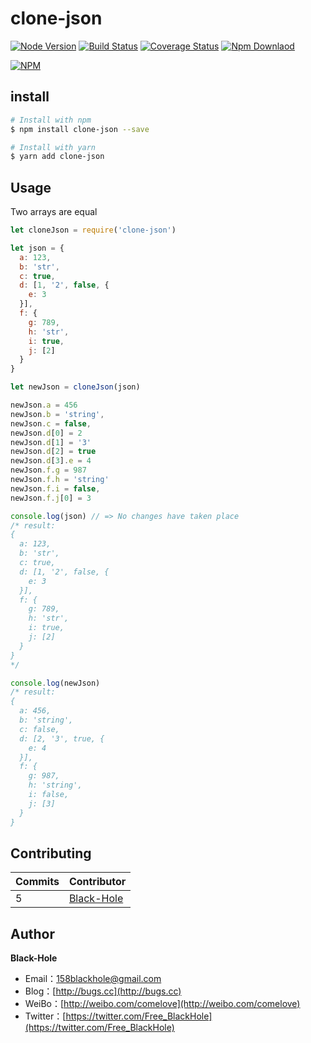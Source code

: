 # clone-json
[![Node Version](https://img.shields.io/badge/node.js-%3E=_6-green.svg)](https://travis-ci.org/BlackHole1/clone-json)
[![Build Status](https://travis-ci.org/BlackHole1/clone-json.svg?branch=master)](https://travis-ci.org/BlackHole1/clone-json)
[![Coverage Status](https://coveralls.io/repos/github/BlackHole1/clone-json/badge.svg?branch=master)](https://coveralls.io/github/BlackHole1/clone-json?branch=master)
[![Npm Downlaod](https://img.shields.io/npm/dy/clone-json.svg)](https://www.npmjs.com/package/clone-json)

[![NPM](https://nodei.co/npm/clone-json.png?downloads=true&downloadRank=true&stars=true)](https://nodei.co/npm/clone-json/)

## install

``` bash
# Install with npm
$ npm install clone-json --save

# Install with yarn
$ yarn add clone-json
```

## Usage

Two arrays are equal
```javascript
let cloneJson = require('clone-json')

let json = {
  a: 123,
  b: 'str',
  c: true,
  d: [1, '2', false, {
    e: 3
  }],
  f: {
    g: 789,
    h: 'str',
    i: true,
    j: [2]
  }
}

let newJson = cloneJson(json)

newJson.a = 456
newJson.b = 'string',
newJson.c = false,
newJson.d[0] = 2
newJson.d[1] = '3'
newJson.d[2] = true
newJson.d[3].e = 4
newJson.f.g = 987
newJson.f.h = 'string'
newJson.f.i = false,
newJson.f.j[0] = 3

console.log(json) // => No changes have taken place
/* result: 
{
  a: 123,
  b: 'str',
  c: true,
  d: [1, '2', false, {
    e: 3
  }],
  f: {
    g: 789,
    h: 'str',
    i: true,
    j: [2]
  }
}
*/

console.log(newJson)
/* result:
{
  a: 456,
  b: 'string',
  c: false,
  d: [2, '3', true, {
    e: 4
  }],
  f: {
    g: 987,
    h: 'string',
    i: false,
    j: [3]
  }
}
```

## Contributing

| **Commits** | **Contributor** | 
| --- | --- |
| 5 | [Black-Hole](https://github.com/BlackHole1) |

## Author

**Black-Hole**

* Email：158blackhole@gmail.com
* Blog：[http://bugs.cc](http://bugs.cc)
* WeiBo：[http://weibo.com/comelove](http://weibo.com/comelove)
* Twitter：[https://twitter.com/Free_BlackHole](https://twitter.com/Free_BlackHole)
